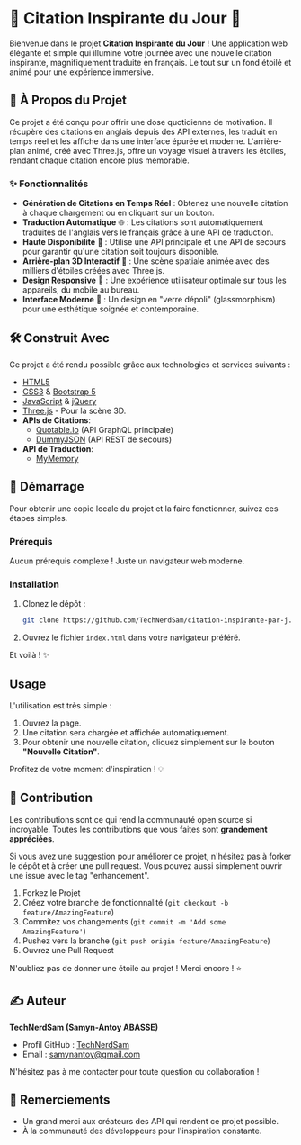 # 🌟 Citation Inspirante du Jour 🌟

Bienvenue dans le projet **Citation Inspirante du Jour** \! Une application web élégante et simple qui illumine votre journée avec une nouvelle citation inspirante, magnifiquement traduite en français. Le tout sur un fond étoilé et animé pour une expérience immersive.

## 📜 À Propos du Projet

Ce projet a été conçu pour offrir une dose quotidienne de motivation. Il récupère des citations en anglais depuis des API externes, les traduit en temps réel et les affiche dans une interface épurée et moderne. L'arrière-plan animé, créé avec Three.js, offre un voyage visuel à travers les étoiles, rendant chaque citation encore plus mémorable.

### ✨ Fonctionnalités

  * **Génération de Citations en Temps Réel** : Obtenez une nouvelle citation à chaque chargement ou en cliquant sur un bouton.
  * **Traduction Automatique** 🌐 : Les citations sont automatiquement traduites de l'anglais vers le français grâce à une API de traduction.
  * **Haute Disponibilité** 🚀 : Utilise une API principale et une API de secours pour garantir qu'une citation soit toujours disponible.
  * **Arrière-plan 3D Interactif** 🌌 : Une scène spatiale animée avec des milliers d'étoiles créées avec Three.js.
  * **Design Responsive** 📱 : Une expérience utilisateur optimale sur tous les appareils, du mobile au bureau.
  * **Interface Moderne** 🎨 : Un design en "verre dépoli" (glassmorphism) pour une esthétique soignée et contemporaine.

## 🛠️ Construit Avec

Ce projet a été rendu possible grâce aux technologies et services suivants :

  * [HTML5](https://developer.mozilla.org/fr/docs/Web/Guide/HTML/HTML5)
  * [CSS3](https://developer.mozilla.org/fr/docs/Web/CSS) & [Bootstrap 5](https://getbootstrap.com/)
  * [JavaScript](https://developer.mozilla.org/fr/docs/Web/JavaScript) & [jQuery](https://jquery.com/)
  * [Three.js](https://threejs.org/) - Pour la scène 3D.
  * **APIs de Citations**:
      * [Quotable.io](https://quotable.io/) (API GraphQL principale)
      * [DummyJSON](https://dummyjson.com/docs/quotes) (API REST de secours)
  * **API de Traduction**:
      * [MyMemory](https://mymemory.translated.net/)

## 🚀 Démarrage

Pour obtenir une copie locale du projet et la faire fonctionner, suivez ces étapes simples.

### Prérequis

Aucun prérequis complexe \! Juste un navigateur web moderne.

### Installation

1.  Clonez le dépôt :
    ```sh
    git clone https://github.com/TechNerdSam/citation-inspirante-par-j.git
    ```
2.  Ouvrez le fichier `index.html` dans votre navigateur préféré.

Et voilà \! ✨

## Usage

L'utilisation est très simple :

1.  Ouvrez la page.
2.  Une citation sera chargée et affichée automatiquement.
3.  Pour obtenir une nouvelle citation, cliquez simplement sur le bouton **"Nouvelle Citation"**.

Profitez de votre moment d'inspiration \! 💡

## 🤝 Contribution

Les contributions sont ce qui rend la communauté open source si incroyable. Toutes les contributions que vous faites sont **grandement appréciées**.

Si vous avez une suggestion pour améliorer ce projet, n'hésitez pas à forker le dépôt et à créer une pull request. Vous pouvez aussi simplement ouvrir une issue avec le tag "enhancement".

1.  Forkez le Projet
2.  Créez votre branche de fonctionnalité (`git checkout -b feature/AmazingFeature`)
3.  Commitez vos changements (`git commit -m 'Add some AmazingFeature'`)
4.  Pushez vers la branche (`git push origin feature/AmazingFeature`)
5.  Ouvrez une Pull Request

N'oubliez pas de donner une étoile au projet \! Merci encore \! ⭐

## ✍️ Auteur

**TechNerdSam (Samyn-Antoy ABASSE)**

  * Profil GitHub : [TechNerdSam](https://www.google.com/search?q=https://github.com/TechNerdSam)
  * Email : [samynantoy@gmail.com](mailto:samynantoy@gmail.com)

N'hésitez pas à me contacter pour toute question ou collaboration \!

## 🙏 Remerciements

  * Un grand merci aux créateurs des API qui rendent ce projet possible.
  * À la communauté des développeurs pour l'inspiration constante.
